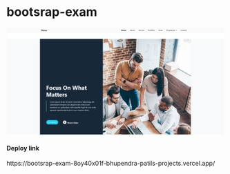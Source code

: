 # bootsrap-exam


<a href="https://github.com/13-Bhupendra/bootsrap-exam/tree/main/bootsrap%20exam">
  <img src="https://github.com/13-Bhupendra/bootsrap-exam/blob/main/Screenshot%202024-12-13%20104718.png">
</a>

<h4>Deploy link</h4>
https://bootsrap-exam-8oy40x01f-bhupendra-patils-projects.vercel.app/

